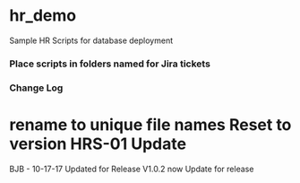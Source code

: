 # hr_demo
Sample HR Scripts for database deployment

### Place scripts in folders named for Jira tickets

### Change Log ###
rename to unique file names
Reset to version HRS-01
Update
=======
BJB - 10-17-17 Updated for Release V1.0.2 now
Update for release


